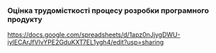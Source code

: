 ### Оцінка трудомісткості процесу розробки програмного продукту
https://docs.google.com/spreadsheets/d/1apz0nJjygDWU-iyIECArJfVlvYPE2GduKXT7EL1ygh4/edit?usp=sharing
